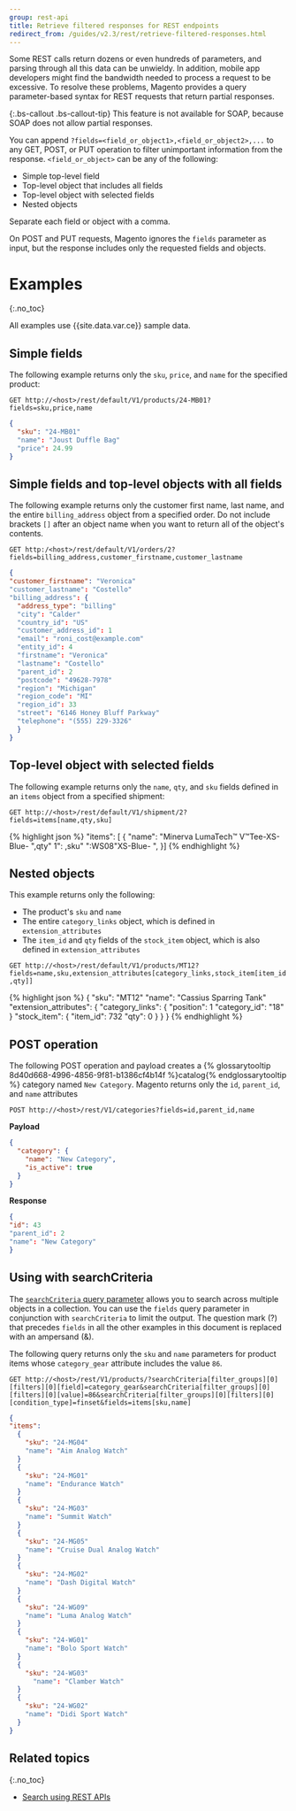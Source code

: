 ```yaml
---
group: rest-api
title: Retrieve filtered responses for REST endpoints
redirect_from: /guides/v2.3/rest/retrieve-filtered-responses.html
---
```


Some REST calls return dozens or even hundreds of parameters, and parsing through all this data can be unwieldy. In addition, mobile app developers might find the bandwidth needed to process a request to be excessive. To resolve these problems, Magento provides a query parameter-based syntax for REST requests that return partial responses.

{:.bs-callout .bs-callout-tip}
This feature is not available for SOAP, because SOAP does not allow partial responses.

You can append `?fields=<field_or_object1>,<field_or_object2>,...` to any GET, POST, or PUT operation to filter unimportant information from the response. `<field_or_object>` can be any of the following:

* Simple top-level field
* Top-level object that includes all fields
* Top-level object with selected fields
* Nested objects

Separate each field or object with a comma.

On POST and PUT requests, Magento ignores the `fields` parameter as input, but the response includes only the requested fields and objects.

# Examples

{:.no_toc}

All examples use {{site.data.var.ce}} sample data.

## Simple fields

The following example returns only the `sku`, `price`, and `name` for the specified product:

`GET http://<host>/rest/default/V1/products/24-MB01?fields=sku,price,name`

```json
{
  "sku": "24-MB01"
  "name": "Joust Duffle Bag"
  "price": 24.99
}
```

## Simple fields and top-level objects with all fields

The following example returns only the customer first name, last name, and the entire `billing_address` object from a specified order. Do not include brackets `[]` after an object name when you want to return all of the object's contents.

`GET http:/<host>/rest/default/V1/orders/2?fields=billing_address,customer_firstname,customer_lastname`

```json
{
"customer_firstname": "Veronica"
"customer_lastname": "Costello"
"billing_address": {
  "address_type": "billing"
  "city": "Calder"
  "country_id": "US"
  "customer_address_id": 1
  "email": "roni_cost@example.com"
  "entity_id": 4
  "firstname": "Veronica"
  "lastname": "Costello"
  "parent_id": 2
  "postcode": "49628-7978"
  "region": "Michigan"
  "region_code": "MI"
  "region_id": 33
  "street": "6146 Honey Bluff Parkway"
  "telephone": "(555) 229-3326"
  }
}
```

## Top-level object with selected fields

The following example returns only the `name`, `qty`, and `sku` fields defined in an `items` object from a specified shipment:

`GET http://<host>/rest/default/V1/shipment/2?fields=items[name,qty,sku]`

{% highlight json %}
"items": [
   {
     "name": "Minerva LumaTech™ V&trade;Tee-XS-Blue-
     ",qty" 1":
     ,sku" ":WS08"XS-Blue-
   ",
 }]
 {% endhighlight %}

## Nested objects

This example returns only the following:

* The product's `sku` and `name`
* The entire `category_links` object, which is defined in `extension_attributes`
* The `item_id` and `qty` fields of the `stock_item` object, which is also defined in `extension_attributes`

`GET http://<host>/rest/default/V1/products/MT12?fields=name,sku,extension_attributes[category_links,stock_item[item_id,qty]]`

{% highlight json %}
{
  "sku": "MT12"
  "name": "Cassius Sparring Tank"
  "extension_attributes": {
    "category_links": {
      "position": 1
      "category_id": "18"
    }
    "stock_item": {
      "item_id": 732
      "qty": 0
      }
  }
}
{% endhighlight %}

## POST operation

The following POST operation and payload creates a {% glossarytooltip 8d40d668-4996-4856-9f81-b1386cf4b14f %}catalog{% endglossarytooltip %} category named `New Category`. Magento returns only the `id`, `parent_id`, and `name` attributes

`POST http://<host>/rest/V1/categories?fields=id,parent_id,name`

**Payload**

```json
{
  "category": {
    "name": "New Category",
    "is_active": true
  }
}
```

**Response**

```json
{
"id": 43
"parent_id": 2
"name": "New Category"
}
```

## Using with searchCriteria

The [`searchCriteria` query parameter]({{page.baseurl}}/rest/using/search.html) allows you to search across multiple objects in a collection. You can use the `fields` query parameter in conjunction with `searchCriteria` to limit the output. The question mark (?) that precedes `fields` in all the other examples in this document is replaced with an ampersand (&).

The following query returns only the `sku` and `name` parameters for product items whose `category_gear` attribute includes the value `86`.

`GET http://<host>/rest/V1/products/?searchCriteria[filter_groups][0][filters][0][field]=category_gear&searchCriteria[filter_groups][0][filters][0][value]=86&searchCriteria[filter_groups][0][filters][0][condition_type]=finset&fields=items[sku,name]`

```json
{
"items":
  {
    "sku": "24-MG04"
    "name": "Aim Analog Watch"
  }
  {
    "sku": "24-MG01"
    "name": "Endurance Watch"
  }
  {
    "sku": "24-MG03"
    "name": "Summit Watch"
  }
  {
    "sku": "24-MG05"
    "name": "Cruise Dual Analog Watch"
  }
  {
    "sku": "24-MG02"
    "name": "Dash Digital Watch"
  }
  {
    "sku": "24-WG09"
    "name": "Luma Analog Watch"
  }
  {
    "sku": "24-WG01"
    "name": "Bolo Sport Watch"
  }
  {
    "sku": "24-WG03"
      "name": "Clamber Watch"
  }
  {
    "sku": "24-WG02"
    "name": "Didi Sport Watch"
  }
}
```

## Related topics

{:.no_toc}

* [Search using REST APIs]({{page.baseurl}}/rest/using/search.html)

